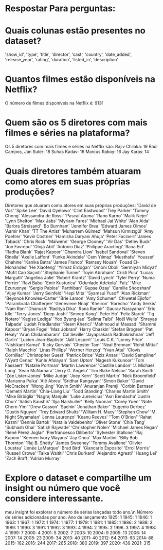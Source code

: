 # Respostar Para perguntas:
# Quais colunas estão presentes no dataset?
'show_id', 'type', 'title', 'director', 'cast', 'country', 'date_added', 'release_year', 'rating', 'duration', 'listed_in', 'description'
# Quantos filmes estão disponíveis na Netflix?
O número de filmes disponíveis na Netflix é: 6131
# Quem são os 5 diretores com mais filmes e séries na plataforma?
Os 5 diretores com mais filmes e séries na Netflix são:
Rajiv Chilaka:             19
Raúl Campos, Jan Suter:    18
Suhas Kadav:               16
Marcus Raboy:              16
Jay Karas:                 14
# Quais diretores também atuaram como atores em suas próprias produções?
Diretores que atuaram como atores em suas próprias produções:
'David de Vos' 'Spike Lee' 'David Oyelowo' 'Clint Eastwood' 'Trey Parker'
 'Tommy Chong' 'Alessandra de Rossi' 'Pascal Atuma' 'Rano Karno'
 'Malik Nejer' 'Lynn Shelton' 'Max Jabs' 'Myriam Fares'
 'Michael Jai White' 'Alan Alda' 'Barbra Streisand' 'Bo Burnham'
 'Jennifer Brea' 'Edward James Olmos' 'Aamir Khan' 'TT The Artist'
 'Muharrem Gülmez' 'Mahsun Kırmızıgül' 'Amy Poehler' 'Kevin Costner'
 'Hamisha Daryani Ahuja' 'Peter Facinelli' 'James Toback' 'Chris Rock'
 'Maïwenn' 'George Clooney' 'Vir Das' 'Detlev Buck' 'Jon Favreau'
 'Otoja Abit' 'Antonio Díaz' 'Philippe Aractingi' 'Rana Eid' 'Radha Blank'
 'Rajat Kapoor' 'Chandra Liow' 'Isabel Sandoval' 'Steven Rinella'
 'Axelle Laffont' 'Funke Akindele' 'Cem Yılmaz' 'Musthafa'
 'Youssef Chahine' 'Kanika Batra' 'James Franco' 'Ramsey Nouah'
 'Fouad El-Mohandes' 'He Xiaofeng' 'Yılmaz Erdoğan' 'Omoni Oboli'
 'Sermiyan Midyat' 'Müfit Can Saçıntı' 'Stephanie Turner' 'Toyin Abraham'
 'Cristi Puiu' 'Lucas Margutti' 'Angelina Jolie' 'Robert Krantz'
 'David Lynch' 'Tyler Perry' 'Numa Perrier' 'Ravi Babu' 'Emir Kusturica'
 'Odunlade Adekola' 'Falz' 'Mike Ezuruonye' 'Sergio Pablos' 'Parthiban'
 'Gupse Özay' 'Camille Shooshani' 'Vijay Kumar' 'Jerry Seinfeld'
 'Hepi Mita' 'Syamsul Yusof' 'Alan Rickman' 'Beyoncé Knowles-Carter'
 'Brie Larson' 'Amy Schumer' 'Chiwetel Ejiofor' 'Parambrata Chatterjee'
 'Genevieve Nnaji' 'Kheiron' 'Rarecho' 'Andy Serkis' 'Nam Ron' 'Dhanush'
 'Raditya Dika' 'Rana Ranbir' 'Gaurav Narayanan' 'Eric Idle' 'Terry Jones'
 'Deep Joshi' 'Smeep Kang' 'Peter Ho' 'Felix Starck' 'Tig Notaro'
 'Kagiso Lediga' 'Yoo Byung-jae' 'Selima Taibi' 'Noël Wells'
 'Shreyas Talpade' 'Judah Friedlander' 'Reem Kherici' 'Mahmoud al Massad'
 'Shammi Kapoor' 'Bryan Fogel' 'Maz Jobrani' 'Harry Chaskin'
 'Stefan Brogren' 'Pat Healy' 'Arun Chidambaram' 'Cal Seville'
 'Jayaprakash Radhakrishnan' 'Jeff Garlin' 'Lucien Jean-Baptiste'
 'Jalil Lespert' 'Louis C.K.' 'Lonny Price' 'Nishikant Kamat'
 'Ricky Gervais' 'Chester Tam' 'Neal Brennan' 'Rohit Mittal'
 'Ralph Macchio' 'Linas Phillips' 'Werner Herzog' 'Yvan Attal'
 'Clovis Cornillac' 'Christopher Guest' 'Patrick Brice' 'Aziz Ansari'
 'David Sampliner' 'Wyatt Cenac' 'Kunle Afolayan' 'Sam Upton'
 'Nagesh Kukunoor' 'Tom Fassaert' 'Natalie Portman' 'Martin Lawrence'
 'Castille Landon' 'J. Michael Long' 'Sean McNamara' 'Jerry G. Angelo'
 'Tim Blake Nelson' 'Sarah Smith' 'Zoe Lister-Jones' 'Mike Judge'
 'Joey Kern' 'Scott Martin' 'Nick Broomfield' 'Marianna Palka' 'Alê Abreu'
 'Sridhar Rangayan' 'Simon Baker' 'David McCracken' 'Wong Jing'
 'Kevin Smith' 'Anuranjan Premji' 'Corbin Bernsen' 'Demetri Martin'
 'Chia-Liang Liu' 'Todd Standing' 'Charles Martin Smith' 'Mike Birbiglia'
 'Nagraj Manjule' 'Luke Jurevicius' 'Asri Bendacha' 'Justin Chon'
 'Satish Kaushik' 'Ilya Naishuller' 'Kelly Noonan' 'Corey Yuen'
 'Note Chern-Yim' 'Drew Casson' 'Sachin' 'Jonathan Baker' 'Eugenio Derbez'
 'Dustin Nguyen' 'Trey Edward Shults' 'William H. Macy' 'Stephen Chow'
 'M. Night Shyamalan' 'Jenna Laurenzo' 'Keanu Reeves' "Tom O'Brien"
 'Rahat Kazmi' 'Dennis Bartok' 'Natalia Valdebenito' 'Oliver Stone'
 'Chia Tang' 'Subhash Ghai' 'Satish Rajwade' 'Christopher Nolen'
 'Michael James Regan' 'René Pérez Joglar' 'Pierfrancesco Diliberto'
 'Sylvester Stallone' 'Raj Kapoor' 'Keenen Ivory Wayans' 'Jay Chou'
 'Max Martini' 'Billy Bob Thornton' 'Raj B. Shetty' 'James Sweeney'
 'Tommy Avallone' 'Olivier Loustau' 'Jenée LaMarque' 'Brad Bird'
 'Giancarlo Esposito' 'Errol Morris' 'Russell Crowe' 'Taika Waititi'
 'Chris Burkard' 'Alejandro Agresti' 'Huang Lei' 'Zach Braff'
 'Adrian Murray'
 # Explore o dataset e compartilhe um insight ou número que você considere interessante.
meu insight foi explorar o número de sérias lançadas todo ano.\n
Número de séries adicionadas por ano:
Ano de lançamento
1925:      1
1945:      1
1946:      1
1963:      1
1967:      1
1972:      1
1974:      1
1977:      1
1979:      1
1981:      1
1985:      1
1986:      2
1988:      2
1989:      1
1990:      3
1991:      1
1992:      3
1993:      4
1994:      2
1995:      2
1996:      3
1997:      4
1998:      4
1999:      7
2000:      4
2001:      5
2002:      7
2003:     10
2004:      9
2005:     13
2006:     14
2007:     14
2008:     23
2009:     34
2010:     40
2011:     40
2012:     64
2013:     63
2014:     88
2015:    162
2016:    244
2017:    265
2018:    380
2019:    397
2020:    436
2021:    315
